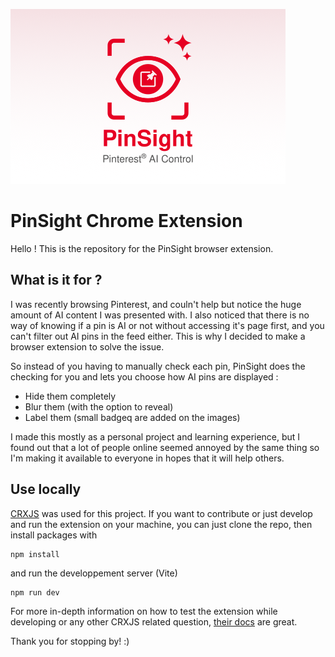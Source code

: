 ![Pinsight Logo](src/assets/pinsight_promo_tile.png)
# PinSight Chrome Extension

Hello ! This is the repository for the PinSight browser extension.

## What is it for ?

I was recently browsing Pinterest, and couln't help but notice the huge amount of AI content I was presented with. I also noticed that there is no way of knowing if a pin is AI or not without accessing it's page first, and you can't filter out AI pins in the feed either.
This is why I decided to make a browser extension to solve the issue. 

So instead of you having to manually check each pin, PinSight does the checking for you and lets you choose how AI pins are displayed :
  - Hide them completely
  - Blur them (with the option to reveal)
  - Label them (small badgeq are added on the images)

I made this mostly as a personal project and learning experience, but I found out that a lot of people online seemed annoyed by the same thing so I'm making it available to everyone in hopes that it will help others.

## Use locally

[CRXJS](https://github.com/crxjs/chrome-extension-tools/blob/main/README.md) was used for this project. If you want to contribute or just develop and run the extension on your machine, you can just clone the repo, then install packages with
```shell
npm install
```

and run the developpement server (Vite)
```shell
npm run dev
```

For more in-depth information on how to test the extension while developing or any other CRXJS related question, [their docs](https://crxjs.dev/guide/installation/create-crxjs) are great.

Thank you for stopping by! :)
